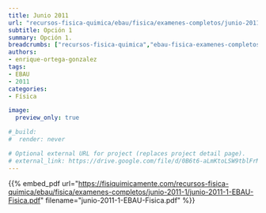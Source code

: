 ```yaml
---
title: Junio 2011
url: "recursos-fisica-quimica/ebau/fisica/examenes-completos/junio-2011-1"
subtitle: Opción 1
summary: Opción 1.
breadcrumbs: ["recursos-fisica-quimica","ebau-fisica-examenes-completos"]
authors:
- enrique-ortega-gonzalez
tags:
- EBAU
- 2011
categories:
- Física

image:
  preview_only: true

#_build:
#  render: never

# Optional external URL for project (replaces project detail page).
# external_link: https://drive.google.com/file/d/0B6t6-aLmKtoLSW9tblFrMFpQVWc/view
---
```


{{% embed_pdf url="https://fisiquimicamente.com/recursos-fisica-quimica/ebau/fisica/examenes-completos/junio-2011-1/junio-2011-1-EBAU-Fisica.pdf" filename="junio-2011-1-EBAU-Fisica.pdf" %}}